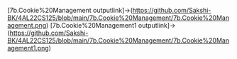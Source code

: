 [7b.Cookie%20Management outputlink]->(https://github.com/Sakshi-BK/4AL22CS125/blob/main/7b.Cookie%20Management/7b.Cookie%20Management.png)
[7b.Cookie%20Management1 outputlink]->(https://github.com/Sakshi-BK/4AL22CS125/blob/main/7b.Cookie%20Management/7b.Cookie%20Management1.png)
